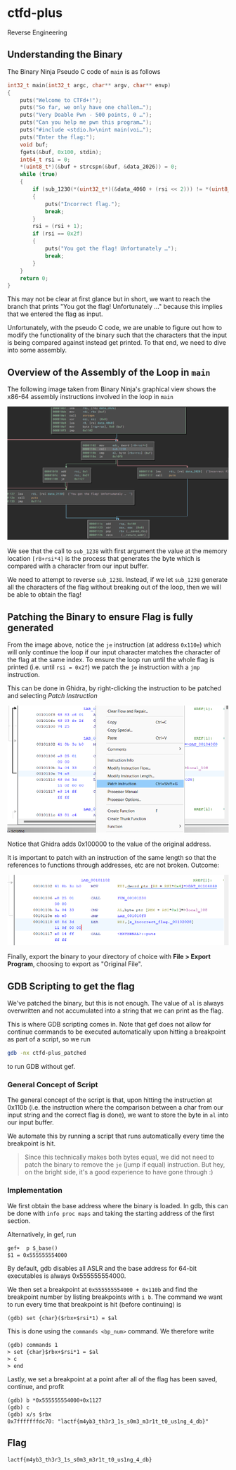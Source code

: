 # ctfd-plus

Reverse Engineering

## Understanding the Binary

The Binary Ninja Pseudo C code of `main` is as follows

```c
int32_t main(int32_t argc, char** argv, char** envp)
{
    puts("Welcome to CTFd+!");
    puts("So far, we only have one challen…");
    puts("Very Doable Pwn - 500 points, 0 …");
    puts("Can you help me pwn this program…");
    puts("#include <stdio.h>\nint main(voi…");
    puts("Enter the flag:");
    void buf;
    fgets(&buf, 0x100, stdin);
    int64_t rsi = 0;
    *(uint8_t*)(&buf + strcspn(&buf, &data_2026)) = 0;
    while (true)
    {
        if (sub_1230(*(uint32_t*)(&data_4060 + (rsi << 2))) != *(uint8_t*)(&buf + rsi))
        {
            puts("Incorrect flag.");
            break;
        }
        rsi = (rsi + 1);
        if (rsi == 0x2f)
        {
            puts("You got the flag! Unfortunately …");
            break;
        }
    }
    return 0;
}
```

This may not be clear at first glance but in short, we want to reach the branch that prints "You got the flag! Unfortunately …" because this implies that we entered the flag as input. 

Unfortunately, with the pseudo C code, we are unable to figure out how to modify the functionality of the binary such that the characters that the input is being compared against instead get printed. To that end, we need to dive into some assembly. 

## Overview of the Assembly of the Loop in `main`

The following image taken from Binary Ninja's graphical view shows the x86-64 assembly instructions involved in the loop in `main`

![Assembly for the Loop in `main`](./doc/assets/mainloop_assembly.png)

We see that the call to `sub_1238` with first argument the value at the memory location `[r8+rsi*4]` is the process that generates the byte which is compared with a character from our input buffer. 

We need to attempt to reverse `sub_1238`. Instead, if we let `sub_1238` generate all the characters of the flag without breaking out of the loop, then we will be able to obtain the flag!

## Patching the Binary to ensure Flag is fully generated

From the image above, notice the `je` instruction (at address `0x110e`) which will only continue the loop if our input character matches the character of the flag at the same index. To ensure the loop run until the whole flag is printed (i.e. until `rsi = 0x2f`) we patch the `je` instruction with a `jmp` instruction. 

This can be done in Ghidra, by right-clicking the instruction to be patched and selecting *Patch Instruction*

![Patching the binary](./doc/assets/patching_the_binary.png)

Notice that Ghidra adds 0x100000 to the value of the original address. 

It is important to patch with an instruction of the same length so that the references to functions through addresses, etc are not broken. Outcome: 

![Patching outcome](./doc/assets/patching_outcome.png)

Finally, export the binary to your directory of choice with **File > Export Program**, choosing to export as "Original File". 

## GDB Scripting to get the flag

We've patched the binary, but this is not enough. The value of `al` is always overwritten and not accumulated into a string that we can print as the flag. 

This is where GDB scripting comes in. Note that gef does not allow for continue commands to be executed automatically upon hitting a breakpoint as part of a script, so we run

```bash
gdb -nx ctfd-plus_patched
```

to run GDB without gef. 

### General Concept of Script

The general concept of the script is that, upon hitting the instruction at 0x110b (i.e. the instruction where the comparison between a char from our input string and the correct flag is done), we want to store the byte in `al` into our input buffer. 

We automate this by running a script that runs automatically every time the breakpoint is hit. 

> Since this technically makes both bytes equal, we did not need to patch the binary to remove the `je` (jump if equal) instruction. But hey, on the bright side, it's a good experience to have gone through :) 

### Implementation

We first obtain the base address where the binary is loaded. In gdb, this can be done with `info proc maps` and taking the starting address of the first section. 

Alternatively, in gef, run

```gef
gef➤  p $_base()
$1 = 0x555555554000
```

By default, gdb disables all ASLR and the base address for 64-bit executables is always 0x555555554000. 

We then set a breakpoint at `0x555555554000 + 0x110b` and find the breakpoint number by listing breakpoints with `i b`. The command we want to run every time that breakpoint is hit (before continuing) is

```gdb
(gdb) set {char}($rbx+$rsi*1) = $al
```

This is done using the `commands <bp_num>` command. We therefore write

```gdb
(gdb) commands 1
> set {char}$rbx+$rsi*1 = $al
> c
> end
```

Lastly, we set a breakpoint at a point after all of the flag has been saved, continue, and profit

```gdb
(gdb) b *0x555555554000+0x1127
(gdb) c
(gdb) x/s $rbx
0x7fffffffdc70: "lactf{m4yb3_th3r3_1s_s0m3_m3r1t_t0_us1ng_4_db}"
```

## Flag

```
lactf{m4yb3_th3r3_1s_s0m3_m3r1t_t0_us1ng_4_db}
```
